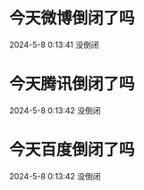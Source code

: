 # 今天微博倒闭了吗

2024-5-8 0:13:41 没倒闭

# 今天腾讯倒闭了吗

2024-5-8 0:13:42 没倒闭

# 今天百度倒闭了吗

2024-5-8 0:13:42 没倒闭

